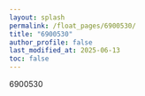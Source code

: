 ```yaml
---
layout: splash
permalink: /float_pages/6900530/
title: "6900530"
author_profile: false
last_modified_at: 2025-06-13
toc: false
---
```

 
6900530
